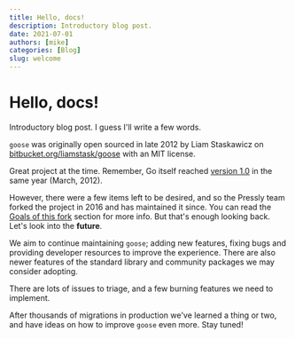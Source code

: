 ```yaml
---
title: Hello, docs!
description: Introductory blog post.
date: 2021-07-01
authors: [mike]
categories: [Blog]
slug: welcome
---
```


# Hello, docs!

Introductory blog post. I guess I'll write a few words.

<!-- more -->

`goose` was originally open sourced in late 2012 by Liam Staskawicz on [bitbucket.org/liamstask/goose](https://bitbucket.org/liamstask/goose) with an MIT license.

Great project at the time. Remember, Go itself reached [version 1.0](https://blog.golang.org/go1) in the same year (March, 2012).

However, there were a few items left to be desired, and so the Pressly team forked the project in 2016 and has maintained it since. You can read the [Goals of this fork](/goose/#goals-of-this-fork) section for more info. But that's enough looking back. Let's look into the **future**.

We aim to continue maintaining `goose`; adding new features, fixing bugs and providing developer resources to improve the experience. There are also newer features of the standard library and community packages we may consider adopting.

There are lots of issues to triage, and a few burning features we need to implement.

After thousands of migrations in production we've learned a thing or two, and have ideas on how to improve `goose` even more. Stay tuned!
